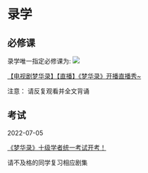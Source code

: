 # 录学

## 必修课

录学唯一指定必修课为:
![](/image/lu/live.jpg)

[【电视剧梦华录】【直播】《梦华录》开播直播秀~](https://www.bilibili.com/video/BV1pA4y1o7UE?share_source=copy_web&vd_source=f736773e8cd672da4192a42087bfe36c)

注意： 请反复观看并全文背诵

## 考试

2022-07-05

[《梦华录》十级学者统一考试开考！](https://www.douban.com/group/topic/270227893/?_i=4572006PbKEZeM,4572039EBOLKYV)

请不及格的同学复习相应剧集
